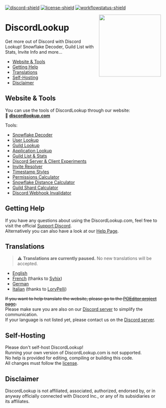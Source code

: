 [bot-invite]: https://discordlookup.com/invite
[discord-invite]: https://discordlookup.com/discord
[license]: https://github.com/discordlookup/discordlookup/blob/main/LICENSE
[discord-shield]: https://discord.com/api/guilds/980791496833908778/widget.png
[license-shield]: https://img.shields.io/github/license/discordlookup/discordlookup?label=License
[workflowstatus-shield]: https://img.shields.io/github/actions/workflow/status/discordlookup/discordlookup/docker-publish-deploy.yml?branch=main&label=Build

[![discord-shield][]][discord-invite]
[![license-shield][]][license]
[![workflowstatus-shield][]](https://github.com/discordlookup/discordlookup/actions/workflows/ci-docker-publish.yml)

<img align="right" src="https://raw.githubusercontent.com/discordlookup/discordlookup/main/.github/images/discordlookup-logo.png" height="200" width="200">

# DiscordLookup
Get more out of Discord with Discord Lookup! Snowflake Decoder, Guild List with Stats, Invite Info and more...

- [Website & Tools](#website--tools)
- [Getting Help](#getting-help)
- [Translations](#translations)
- [Self-Hosting](#self-hosting)
- [Disclaimer](#disclaimer)

## Website & Tools
You can use the tools of DiscordLookup through our website:  
&#128279; **[discordlookup.com](https://discordlookup.com/)**

Tools:
- [Snowflake Decoder](https://discordlookup.com/snowflake)
- [User Lookup](https://discordlookup.com/user)
- [Guild Lookup](https://discordlookup.com/guild)
- [Application Lookup](https://discordlookup.com/application)
- [Guild List & Stats](https://discordlookup.com/guildlist)
- [Discord Server & Client Experiments](https://discordlookup.com/experiments)
- [Invite Resolver](https://discordlookup.com/inviteresolver)
- [Timestamp Styles](https://discordlookup.com/timestamp)
- [Permissions Calculator](https://discordlookup.com/permissions-calculator)
- [Snowflake Distance Calculator](https://discordlookup.com/snowflake-distance)
- [Guild Shard Calculator](https://discordlookup.com/guild-shard-calculator)
- [Discord Webhook Invalidator](https://discordlookup.com/webhook-invalidator)

## Getting Help
If you have any questions about using the DiscordLookup.com, feel free to visit the official [Support Discord](https://discordlookup.com/discord).   
Alternatively you can also have a look at our [Help Page](https://discordlookup.com/help).

## Translations

> :warning: **Translations are currently paused.** No new translations will be accepted.

- [English](https://poeditor.com/projects/po_edit?id_language=43&per_page=100&id=486559)
- [French](https://poeditor.com/projects/po_edit?id_language=50&per_page=100&id=486559) (thanks to [Syhix](https://github.com/Syhix))
- [German](https://poeditor.com/projects/po_edit?id_language=55&per_page=100&id=486559)
- [Italian](https://poeditor.com/projects/po_edit?id_language=75&per_page=100&id=486559) (thanks to [LoryPelli](https://github.com/LoryPelli))

~~If you want to help translate the website, please go to the [POEditor project page](https://poeditor.com/join/project/4PHNUb17NN).~~  
Please make sure you are also on our [Discord server](https://discordlookup.com/discord) to simplify the communication.  
If your language is not listed yet, please contact us on the [Discord server](https://discordlookup.com/discord).

## Self-Hosting
Please don't self-host DiscordLookup!  
Running your own version of DiscordLookup.com is not supported.  
No help is provided for editing, compiling or building this code.  
All changes must follow the [license](https://github.com/discordlookup/discordlookup/blob/main/LICENSE).

## Disclaimer
DiscordLookup is not affiliated, associated, authorized, endorsed by, or in anyway officially connected with Discord Inc., or any of its subsidiaries or its affiliates.
